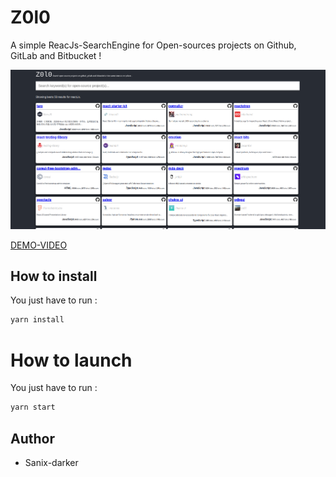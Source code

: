# Z0l0

A simple ReacJs-SearchEngine for Open-sources projects on Github, GitLab and Bitbucket !

<img src="./public/screenshot.png" />

[DEMO-VIDEO](https://www.loom.com/share/67387a02579b4e5e944adb985441772c)

## How to install

You just have to run :
```js
yarn install
```
# How to launch
You just have to run :
```js
yarn start
```

## Author

- Sanix-darker
